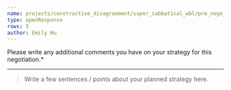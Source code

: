 ```yaml
---
name: projects/constructive_disagreement/super_sabbatical_wbl/pre_nego_planned_strategy.md
type: openResponse
rows: 5
author: Emily Hu
---
```


Please write any additional comments you have on your strategy for this negotiation.\*

---

> Write a few sentences / points about your planned strategy here.
